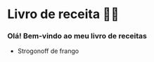 # Livro de receita :man_cook:



### Olá! Bem-vindo ao meu livro de receitas

- Strogonoff de frango